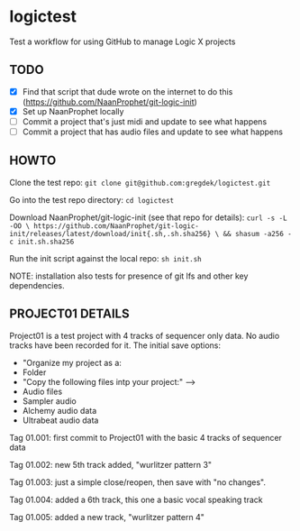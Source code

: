 # logictest
Test a workflow for using GitHub to manage Logic X projects

## TODO

- [x] Find that script that dude wrote on the internet to do this (https://github.com/NaanProphet/git-logic-init)
- [x] Set up NaanProphet locally
- [ ] Commit a project that's just midi and update to see what happens
- [ ] Commit a project that has audio files and update to see what happens

## HOWTO

Clone the test repo:
`git clone git@github.com:gregdek/logictest.git`

Go into the test repo directory:
`cd logictest`

Download NaanProphet/git-logic-init (see that repo for details):
`curl -s -L -OO \
https://github.com/NaanProphet/git-logic-init/releases/latest/download/init{.sh,.sh.sha256} \
&& shasum -a256 -c init.sh.sha256`

Run the init script against the local repo:
`sh init.sh`

NOTE: installation also tests for presence of git lfs and other key
dependencies. 

## PROJECT01 DETAILS

Project01 is a test project with 4 tracks of sequencer only data. No audio tracks have been recorded for it. The initial save options:

* "Organize my project as a:
 * Folder
* "Copy the following files intp your project:" --> 
 * Audio files 
 * Sampler audio
 * Alchemy audio data
 * Ultrabeat audio data

Tag 01.001: first commit to Project01 with the basic 4 tracks of sequencer data

Tag 01.002: new 5th track added, "wurlitzer pattern 3"

Tag 01.003: just a simple close/reopen, then save with "no changes".

Tag 01.004: added a 6th track, this one a basic vocal speaking track

Tag 01.005: added a new track, "wurlitzer pattern 4"
